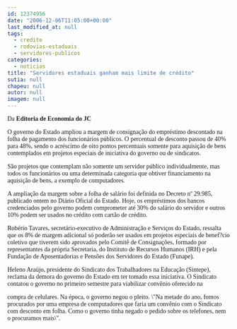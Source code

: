 ```yaml
---
id: 12374956
date: "2006-12-06T11:05:00+00:00"
last_modified_at: null
tags:
  - credito
  - rodovias-estaduais
  - servidores-publicos
categories:
  - noticias
title: "Servidores estaduais ganham mais limite de crédito"
sutia: null
chapeu: null
autor: null
imagem: null
---
```

<p><P><FONT face=Verdana>Da <STRONG>Editoria de Economia do JC</STRONG></FONT></P></p>
<p><P><FONT face=Verdana>O governo do Estado ampliou a margem de consignação do empréstimo descontado na folha de pagamento dos funcionários públicos. O percentual de desconto passou de 40% para 48%, sendo o acréscimo de oito pontos percentuais somente para aquisição de bens contemplados em projetos especiais de iniciativa do governo ou de sindicatos. </FONT></P></p>
<p><P><FONT face=Verdana>São projetos que contemplam não somente um servidor público individualmente, mas todos os funcionários ou uma determinada categoria que obtiver financiamento na aquisição de bens, a exemplo de computadores. </FONT></P></p>
<p><P><FONT face=Verdana>A ampliação da margem sobre a folha de salário foi definida no Decreto nº 29.985, publicado ontem no Diário Oficial do Estado. Hoje, os empréstimos dos bancos credenciados pelo governo podem comprometer até 30% do salário do servidor e outros 10% podem ser usados no crédito com cartão de crédito. </FONT></P></p>
<p><P><FONT face=Verdana>Robério Tavares, secretário-executivo de Administração e Serviços do Estado, ressalta que os 8% de margem adicional só poderão ser usados em projetos especiais de benef?cio coletivo que tiverem sido aprovados pelo Comitê de Consignações, formado por representantes da própria Secretaria, do Instituto de Recursos Humanos (IRH) e pela Fundação de Aposentadorias e Pensões dos Servidores do Estado (Funape). </FONT></P></p>
<p><P><FONT face=Verdana>Heleno Araújo, presidente do Sindicato dos Trabalhadores na Educação (Sintepe), reclama da demora do governo do Estado em ter tomado essa iniciativa.&nbsp;O Sindicato contatou o governo no primeiro semestre para viabilizar convênio oferecido na</p>
<p> compra de celulares. Na época, o governo negou o pleito. \"Na metade do ano, fomos procurados por uma empresa de computadores que faria um convênio com o Sindicato com desconto em folha. Como o governo tinha negado o pedido sobre os telefones, nem o procuramos mais\". </FONT></P> </p>
